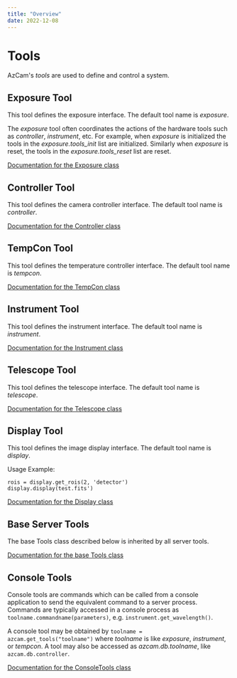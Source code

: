 ```yaml
---
title: "Overview"
date: 2022-12-08
---
```


# Tools

AzCam's *tools* are used to define and control a system.

## Exposure Tool

This tool defines the exposure interface.  The default tool name is *exposure*.

The *exposure* tool often coordinates the actions of the hardware tools such as *controller*, 
*instrument*, etc. For example, when *exposure* is initialized the tools in the 
*exposure.tools_init* list are initialized.  Similarly when *exposure* is reset, the tools in the 
*exposure.tools_reset* list are reset.

[Documentation for the Exposure class](https://mplesser.github.io/docs/azcam/tools/exposure.html)

## Controller Tool

This tool defines the camera controller interface. The default tool name is *controller*. 

[Documentation for the Controller class](https://mplesser.github.io/docs/azcam/tools/controller.html)

## TempCon Tool

This tool defines the temperature controller interface. The default tool name is *tempcon*.

[Documentation for the TempCon class](https://mplesser.github.io/docs/azcam/tools/tempcon.html)

## Instrument Tool

This tool defines the instrument interface.  The default tool name is *instrument*.

[Documentation for the Instrument class](https://mplesser.github.io/docs/azcam/tools/instrument.html)

## Telescope Tool

This tool defines the telescope interface. The default tool name is *telescope*.

[Documentation for the Telescope class](https://mplesser.github.io/docs/azcam/tools/telescope.html)

## Display Tool

This tool defines the image display interface. The default tool name is *display*. 

Usage Example:

    rois = display.get_rois(2, 'detector')  
    display.display(test.fits')

[Documentation for the Display class](https://mplesser.github.io/docs/azcam/tools/display.html)

## Base Server Tools

The base Tools class described below is inherited by all server tools. 

[Documentation for the base Tools class](https://mplesser.github.io/docs/azcam/tools/tools.html)

## Console Tools

Console tools are commands which can be called from a console application to send the equivalent command to a server process.  Commands are typically accessed in a console process as `toolname.commandname(parameters)`, e.g. `instrument.get_wavelength()`.

A console tool may be obtained by `toolname = azcam.get_tools("toolname")` where *toolname* is like *exposure*, *instrument*, or *tempcon*.  A tool may also be accessed as *azcam.db.toolname*, like `azcam.db.controller`. 

[Documentation for the ConsoleTools class](https://mplesser.github.io/docs/azcam/tools/console_tools.html)

